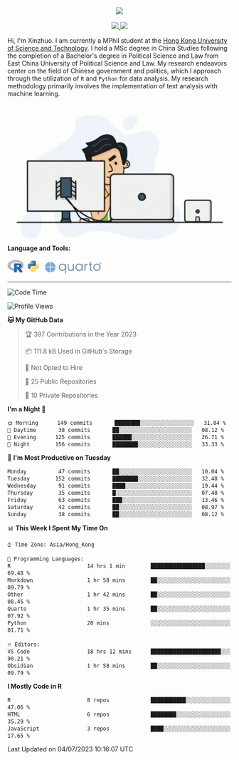 <div align='center'>
<img src='https://readme-typing-svg.herokuapp.com?font=ubuntu&color=4d3900&center=true&lines=HKUST+Mphil+in+SOSC;Focus+on+China;Code+for+PoliSci'/>
</div>

<p align='center'>
 <a href='https://www.linkedin.com/in/xinzhuo-huang-5161011ba/' target='_blank'>
        <img src='https://img.shields.io/badge/linkedin%20-%230077B5.svg?&style=for-the-badge&logo=linkedin&logoColor=white'/>
    </a>
 <a href='https://twitter.com/HsinchoH' target='_blank'>
        <img src='https://img.shields.io/badge/Twitter-1DA1F2?style=for-the-badge&logo=twitter&logoColor=white'/>
    </a>
    </p>
    
Hi, I'm Xinzhuo. I am currently a MPhil student at the [Hong Kong University of Science and Technology](https://sosc.hkust.edu.hk/node/613). I hold a MSc degree in China Studies following the completion of a Bachelor's degree in Political Science and Law from East China University of Political Science and Law. My research endeavors center on the field of Chinese government and politics, which I approach through the utilization of `R` and `Python` for data analysis. My research methodology primarily involves the implementation of text analysis with machine learning.




<img align='right' src="https://github.com/xinzhuohkust/xinzhuohkust/blob/main/programmer.gif" width="590">



**Language and Tools:**  

<code><img height="36" src="https://raw.githubusercontent.com/github/explore/80688e429a7d4ef2fca1e82350fe8e3517d3494d/topics/r/r.png"></code>
<code><img height="36" src="https://raw.githubusercontent.com/github/explore/80688e429a7d4ef2fca1e82350fe8e3517d3494d/topics/python/python.png"></code>
<code><img height="32" src="https://github.com/quarto-dev/quarto-r/blob/main/man/figures/quarto.png"></code>

---
<!--START_SECTION:waka-->
![Code Time](http://img.shields.io/badge/Code%20Time-678%20hrs%2012%20mins-blue)

![Profile Views](http://img.shields.io/badge/Profile%20Views-4-blue)

**🐱 My GitHub Data** 

> 🏆 397 Contributions in the Year 2023
 > 
> 📦 111.8 kB Used in GitHub's Storage 
 > 
> 🚫 Not Opted to Hire
 > 
> 📜 25 Public Repositories 
 > 
> 🔑 10 Private Repositories  
 > 
**I'm a Night 🦉** 

```text
🌞 Morning      149 commits       ████████░░░░░░░░░░░░░░░░░   31.84 % 
🌆 Daytime       38 commits       ██░░░░░░░░░░░░░░░░░░░░░░░   08.12 % 
🌃 Evening      125 commits       ██████░░░░░░░░░░░░░░░░░░░   26.71 % 
🌙 Night        156 commits       ████████░░░░░░░░░░░░░░░░░   33.33 % 

```
📅 **I'm Most Productive on Tuesday** 

```text
Monday          47 commits       ██░░░░░░░░░░░░░░░░░░░░░░░   10.04 % 
Tuesday        152 commits       ████████░░░░░░░░░░░░░░░░░   32.48 % 
Wednesday       91 commits       ████░░░░░░░░░░░░░░░░░░░░░   19.44 % 
Thursday        35 commits       █░░░░░░░░░░░░░░░░░░░░░░░░   07.48 % 
Friday          63 commits       ███░░░░░░░░░░░░░░░░░░░░░░   13.46 % 
Saturday        42 commits       ██░░░░░░░░░░░░░░░░░░░░░░░   08.97 % 
Sunday          38 commits       ██░░░░░░░░░░░░░░░░░░░░░░░   08.12 % 

```


📊 **This Week I Spent My Time On** 

```text
⌚︎ Time Zone: Asia/Hong_Kong

💬 Programming Languages: 
R                        14 hrs 1 min        █████████████████░░░░░░░░   69.48 % 
Markdown                 1 hr 58 mins        ██░░░░░░░░░░░░░░░░░░░░░░░   09.79 % 
Other                    1 hr 42 mins        ██░░░░░░░░░░░░░░░░░░░░░░░   08.45 % 
Quarto                   1 hr 35 mins        ██░░░░░░░░░░░░░░░░░░░░░░░   07.92 % 
Python                   20 mins             ░░░░░░░░░░░░░░░░░░░░░░░░░   01.71 % 

🔥 Editors: 
VS Code                  18 hrs 12 mins      ██████████████████████░░░   90.21 % 
Obsidian                 1 hr 58 mins        ██░░░░░░░░░░░░░░░░░░░░░░░   09.79 % 

```

**I Mostly Code in R** 

```text
R                        8 repos             ███████████░░░░░░░░░░░░░░   47.06 % 
HTML                     6 repos             ████████░░░░░░░░░░░░░░░░░   35.29 % 
JavaScript               3 repos             ████░░░░░░░░░░░░░░░░░░░░░   17.65 % 

```



 Last Updated on 04/07/2023 10:16:07 UTC
<!--END_SECTION:waka-->
    
    
    
    
    
    
    
    
